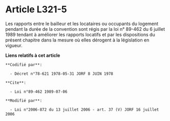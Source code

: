 # Article L321-5

Les rapports entre le bailleur et les locataires ou occupants du logement pendant la durée de la convention sont régis par la
loi n° 89-462 du 6 juillet 1989 tendant à améliorer les rapports locatifs et par les dispositions du présent chapitre dans la
mesure où elles dérogent à la législation en vigueur.

**Liens relatifs à cet article**

	**Codifié par**:

	  - Décret n°78-621 1978-05-31 JORF 8 JUIN 1978

	**Cite**:

	  - Loi n°89-462 1989-07-06

	**Modifié par**:

	  - Loi n°2006-872 du 13 juillet 2006 - art. 37 (V) JORF 16 juillet 2006
